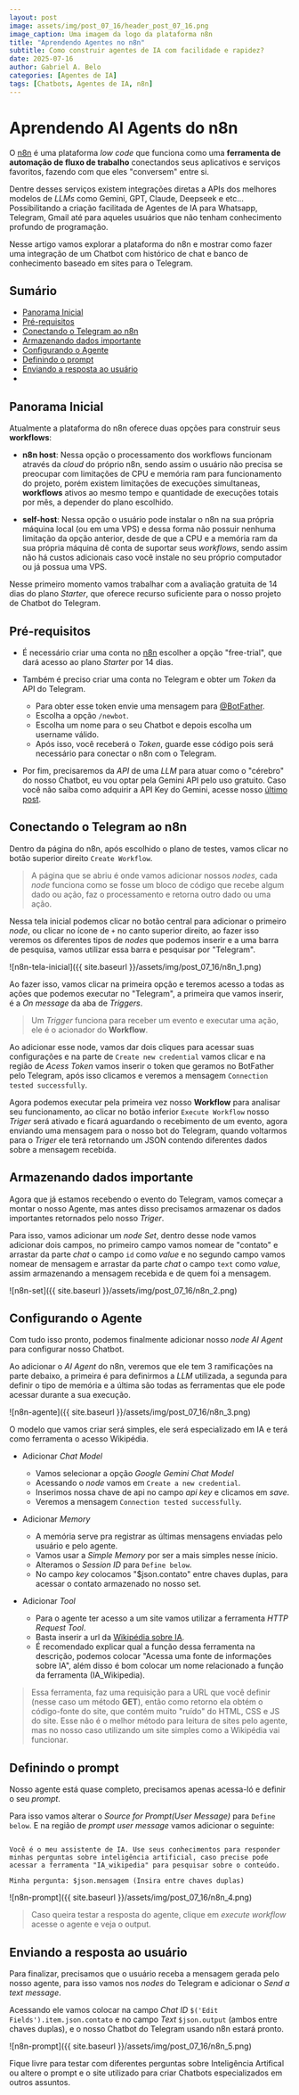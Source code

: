 ```yaml
---
layout: post
image: assets/img/post_07_16/header_post_07_16.png
image_caption: Uma imagem da logo da plataforma n8n
title: "Aprendendo Agentes no n8n"
subtitle: Como construir agentes de IA com facilidade e rapidez?
date: 2025-07-16
author: Gabriel A. Belo
categories: [Agentes de IA]
tags: [Chatbots, Agentes de IA, n8n]
---
```


# Aprendendo AI Agents do n8n

O [n8n](https://n8n.io/) é uma plataforma *low code* que funciona como uma **ferramenta de automação de fluxo de trabalho** conectandos seus aplicativos e serviços favoritos, fazendo com que eles "conversem" entre si.  

Dentre desses serviços existem integrações diretas a APIs dos melhores modelos de *LLMs* como Gemini, GPT, Claude, Deepseek e etc... Possibilitando a criação facilitada de Agentes de IA para Whatsapp, Telegram, Gmail até para aqueles usuários que não tenham conhecimento profundo de programação.

Nesse artigo vamos explorar a plataforma do n8n e mostrar como fazer uma integração de um Chatbot com histórico de chat e banco de conhecimento baseado em sites para o Telegram.

## Sumário

- [Panorama Inicial](#panorama-inicial)
- [Pré-requisitos](#pré-requisitos)
- [Conectando o Telegram ao n8n](#conectando-o-telegram-ao-n8n)
- [Armazenando dados importante](#armazenando-dados-importante)
- [Configurando o Agente](#configurando-o-agente)
- [Definindo o prompt](#definindo-o-prompt)
- [Enviando a resposta ao usuário](#enviando-a-resposta-ao-usuário)
- []()

## Panorama Inicial

Atualmente a plataforma do n8n oferece duas opções para construir seus **workflows**:

- **n8n host**: Nessa opção o processamento dos workflows funcionam através da *cloud* do próprio n8n, sendo assim o usuário não precisa se preocupar com limitações de CPU e memória ram para funcionamento do projeto, porém existem limitações de execuções simultaneas, **workflows** ativos ao mesmo tempo e quantidade de execuções totais por mês, a depender do plano escolhido.

- **self-host**: Nessa opção o usuário pode instalar o n8n na sua própria máquina local (ou em uma VPS) e dessa forma não possuir nenhuma limitação da opção anterior, desde de que a CPU e a memória ram da sua própria máquina dê conta de suportar seus *workflows*, sendo assim não há custos adicionais caso você instale no seu próprio computador ou já possua uma VPS.

Nesse primeiro momento vamos trabalhar com a avaliação gratuita de 14 dias do plano *Starter*, que oferece recurso suficiente para o nosso projeto de Chatbot do Telegram.

## Pré-requisitos

- É necessário criar uma conta no [n8n](https://app.n8n.cloud/register?ps_partner_key=MjNhZDQ5Nzk2NDQz&ps_xid=3jNhElgNgdhVZS) escolher a opção "free-trial", que dará acesso ao plano *Starter* por 14 dias.

- Também é preciso criar uma conta no Telegram e obter um *Token* da API do Telegram.
    - Para obter esse token envie uma mensagem para [@BotFather](https://t.me/botfather).
    - Escolha a opção ```/newbot```.
    - Escolha um nome para o seu Chatbot e depois escolha um username válido.
    - Após isso, você receberá o *Token*, guarde esse código pois será necessário para conectar o n8n com o Telegram.


- Por fim, precisaremos da *API* de uma *LLM* para atuar como o "cérebro" do nosso Chatbot, eu vou optar pela Gemini API pelo uso gratuito. Caso você não saiba como adquirir a API Key do Gemini, acesse nosso [último post](https://gabrielbelo2007.github.io/blog-IA/intelig%C3%AAncia%20artificial/deep%20learning/2025/07/06/post.html).

## Conectando o Telegram ao n8n

Dentro da página do n8n, após escolhido o plano de testes, vamos clicar no botão superior direito ```Create Workflow```.

> A página que se abriu é onde vamos adicionar nossos *nodes*, cada *node* funciona como se fosse um bloco de código que recebe algum dado ou ação, faz o processamento e retorna outro dado ou uma ação.

Nessa tela inicial podemos clicar no botão central para adicionar o primeiro *node*, ou clicar no ícone de ```+``` no canto superior direito, ao fazer isso veremos os diferentes tipos de *nodes* que podemos inserir e a uma barra de pesquisa, vamos utilizar essa barra e pesquisar por "Telegram".

![n8n-tela-inicial]({{ site.baseurl }}/assets/img/post_07_16/n8n_1.png)

Ao fazer isso, vamos clicar na primeira opção e teremos acesso a todas as ações que podemos executar no "Telegram", a primeira que vamos inserir, é a *On message* da aba de *Triggers*.

> Um *Trigger* funciona para receber um evento e executar uma ação, ele é o acionador do **Workflow**.

Ao adicionar esse node, vamos dar dois cliques para acessar suas configurações e na parte de ```Create new credential``` vamos clicar e na região de *Acess Token* vamos inserir o token que geramos no BotFather pelo Telegram, após isso clicamos e veremos a mensagem ```Connection tested successfully```.

Agora podemos executar pela primeira vez nosso **Workflow** para analisar seu funcionamento, ao clicar no botão inferior 
```Execute Workflow``` nosso *Triger* será ativado e ficará aguardando o recebimento de um evento, agora enviando uma mensagem para o nosso bot do Telegram, quando voltarmos para o *Triger* ele terá retornando um JSON contendo diferentes dados sobre a mensagem recebida.

## Armazenando dados importante

Agora que já estamos recebendo o evento do Telegram, vamos começar a montar o nosso Agente, mas antes disso precisamos armazenar os dados importantes retornados pelo nosso *Triger*.

Para isso, vamos adicionar um *node Set*, dentro desse node vamos adicionar dois campos, no primeiro campo vamos nomear de "contato" e arrastar da parte *chat* o campo ```id``` como *value* e no segundo campo vamos nomear de mensagem e arrastar da parte *chat* o campo ```text``` como *value*, assim armazenando a mensagem recebida e de quem foi a mensagem.

![n8n-set]({{ site.baseurl }}/assets/img/post_07_16/n8n_2.png)

## Configurando o Agente

Com tudo isso pronto, podemos finalmente adicionar nosso *node AI Agent* para configurar nosso Chatbot.

Ao adicionar o *AI Agent* do n8n, veremos que ele tem 3 ramificações na parte debaixo, a primeira é para definirmos a *LLM* utilizada, a segunda para definir o tipo de memória e a última são todas as ferramentas que ele pode acessar durante a sua execução.

![n8n-agente]({{ site.baseurl }}/assets/img/post_07_16/n8n_3.png)

O modelo que vamos criar será simples, ele será especializado em IA e terá como ferramenta o acesso Wikipédia.

- Adicionar *Chat Model*

    - Vamos selecionar a opção *Google Gemini Chat Model*
    - Acessando o *node* vamos em ```Create a new credential```.
    - Inserimos nossa chave de api no campo *api key* e clicamos em *save*.
    - Veremos a mensagem ```Connection tested successfully```.

- Adicionar *Memory*

    - A memória serve pra registrar as últimas mensagens enviadas pelo usuário e pelo agente.
    - Vamos usar a *Simple Memory* por ser a mais simples nesse ínicio.
    - Alteramos o *Session ID* para ```Define below```.
    - No campo *key* colocamos "$json.contato" entre chaves duplas, para acessar o contato armazenado no nosso set.

- Adicionar *Tool*

    - Para o agente ter acesso a um site vamos utilizar a ferramenta *HTTP Request Tool*.
    - Basta inserir a url da [Wikipédia sobre IA](https://pt.wikipedia.org/wiki/Intelig%C3%AAncia_artificial).
    -  É recomendado explicar qual a função dessa ferramenta na descrição, podemos colocar "Acessa uma fonte de informações sobre IA", além disso é bom colocar um nome relacionado a função da ferramenta (IA_Wikipedia).

> Essa ferramenta, faz uma requisição para a URL que você definir (nesse caso um método **GET**), então como retorno ela obtém o código-fonte do site, que contém muito "ruído" do HTML, CSS e JS do site. Esse não é o melhor método para leitura de sites pelo agente, mas no nosso caso utilizando um site simples como a Wikipédia vai funcionar.

## Definindo o prompt

Nosso agente está quase completo, precisamos apenas acessa-ló e definir o seu *prompt*.

Para isso vamos alterar o *Source for Prompt(User Message)* para ```Define below```. E na região de *prompt user message* vamos adicionar o seguinte:

```

Você é o meu assistente de IA. Use seus conhecimentos para responder minhas perguntas sobre inteligência artificial, caso precise pode acessar a ferramenta "IA_wikipedia" para pesquisar sobre o conteúdo.

Minha pergunta: $json.mensagem (Insira entre chaves duplas)
```

![n8n-prompt]({{ site.baseurl }}/assets/img/post_07_16/n8n_4.png)

> Caso queira testar a resposta do agente, clique em *execute workflow* acesse o agente e veja o output.

## Enviando a resposta ao usuário

Para finalizar, precisamos que o usuário receba a mensagem gerada pelo nosso agente, para isso vamos nos *nodes* do Telegram e adicionar o *Send a text message*.

Acessando ele vamos colocar na campo *Chat ID* ```$('Edit Fields').item.json.contato``` e no campo *Text* ```$json.output``` (ambos entre chaves duplas), e o nosso Chatbot do Telegram usando n8n estará pronto.

![n8n-prompt]({{ site.baseurl }}/assets/img/post_07_16/n8n_5.png)

Fique livre para testar com diferentes perguntas sobre Inteligência Artifical ou altere o prompt e o site utilizado para criar Chatbots especializados em outros assuntos.